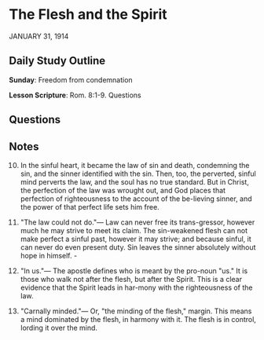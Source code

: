 # The Flesh and the Spirit
JANUARY 31, 1914

## Daily Study Outline

**Sunday**: Freedom from condemnation

**Lesson Scripture**: Rom. 8:1-9. Questions

## Questions



## Notes

10. In the sinful heart, it became the law of sin and death, condemning the sin, and the sinner identified with the sin. Then, too, the perverted, sinful mind perverts the law, and the soul has no true standard. But in Christ, the perfection of the law was wrought out, and God places that perfection of righteousness to the account of the be-lieving sinner, and the power of that perfect life sets him free.

3. "The law could not do."— Law can never free its trans-gressor, however much he may strive to meet its claim. The sin-weakened flesh can not make perfect a sinful past, however it may strive; and because sinful, it can never do even present duty. Sin leaves the sinner absolutely without hope in himself. -

6. "In us."— The apostle defines who is meant by the pro-noun "us." It is those who walk not after the flesh, but after the Spirit. This is a clear evidence that the Spirit leads in har-mony with the righteousness of the law.

7. "Carnally minded."— Or, "the minding of the flesh," margin. This means a mind dominated by the flesh, in harmony with it. The flesh is in control, lording it over the mind.

